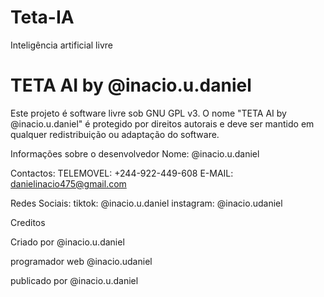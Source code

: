 # Teta-IA
Inteligência artificial livre

# TETA AI by @inacio.u.daniel

Este projeto é software livre sob GNU GPL v3.
O nome "TETA AI by @inacio.u.daniel" é protegido por direitos autorais e deve
ser mantido em qualquer redistribuição ou adaptação do software.

Informações sobre o desenvolvedor
Nome: @inacio.u.daniel

Contactos:
TELEMOVEL: +244-922-449-608
E-MAIL: danielinacio475@gmail.com

Redes Sociais:
tiktok: @inacio.u.daniel
instagram: @inacio.udaniel

Creditos

Criado por 
@inacio.u.daniel

programador web 
@inacio.udaniel

publicado por
@inacio.u.daniel
